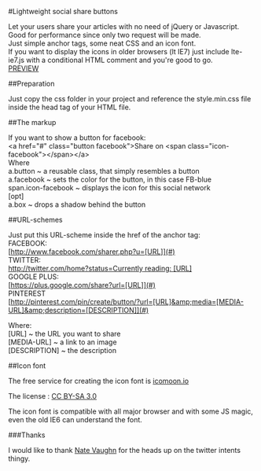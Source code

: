 #Lightweight social share buttons

Let your users share your articles with no need of jQuery or Javascript.<br/>
Good for performance since only two request will be made.<br/>
Just simple anchor tags, some neat CSS and an icon font.<br/>
If you want to display the icons in older browsers (lt IE7) just include lte-ie7.js with a conditional HTML comment and you're good to go.<br/>
<a href="http://codepen.io/christian-fei/full/uemGF">PREVIEW</a>

##Preparation

Just copy the css folder in your project and reference the style.min.css file inside the head tag of your HTML file.

##The markup

If you want to show a button for facebook:<br/>
&lt;a href="#" class="button facebook"&gt;Share on &lt;span class="icon-facebook"&gt;&lt;/span&gt;&lt;/a&gt;<br/>
Where<br/>
a.button  			~ a reusable class, that simply resembles a button<br/>
a.facebook 			~ sets the color for the button, in this case FB-blue<br/>
span.icon-facebook 	~ displays the icon for this social network<br/>
[opt]<br/>
a.box 				~ drops a shadow behind the button<br/>

##URL-schemes

Just put this URL-scheme inside the href of the anchor tag:<br/>
FACEBOOK:<br/>
[http://www.facebook.com/sharer.php?u=[URL]](#)<br/>
TWITTER:<br/>
[http://twitter.com/home?status=Currently reading: [URL]](#)<br/>
GOOGLE PLUS:<br/>
[https://plus.google.com/share?url=[URL]](#)<br/>
PINTEREST<br/>
[http://pinterest.com/pin/create/button/?url=[URL]&amp;media=[MEDIA-URL]&amp;description=[DESCRIPTION]](#)<br/>

Where:<br/>
[URL] 			~ the URL you want to share<br/>
[MEDIA-URL] 	~ a link to an image<br/>
[DESCRIPTION] 	~ the description<br/>

##Icon font

The free service for creating the icon font is [icomoon.io](http://icomoon.io)

The license : [CC BY-SA 3.0](http://creativecommons.org/licenses/by-sa/3.0/)

The icon font is compatible with all major browser and with some JS magic, even the old IE6 can understand the font.


###Thanks

I would like to thank [Nate Vaughn](https://twitter.com/NateVaughn) for the heads up on the twitter intents thingy.
